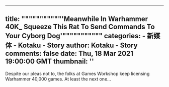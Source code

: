
---
title: """""""""""'Meanwhile In Warhammer 40K_ Squeeze This Rat To Send Commands To Your Cyborg Dog'"""""""""""
categories: 
    - 新媒体
    - Kotaku - Story
author: Kotaku - Story
comments: false
date: Thu, 18 Mar 2021 19:00:00 GMT
thumbnail: ''
---

<div>   
Despite our pleas not to, the folks at Games Workshop keep licensing Warhammer 40,000 games. At least the next one…  
</div>
            